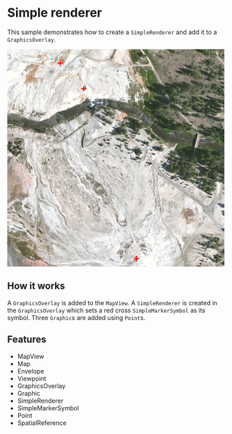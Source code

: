 # Simple renderer 

This sample demonstrates how to create a `SimpleRenderer` and add it to a `GraphicsOverlay`. 

![](screenshot.png)

## How it works
A `GraphicsOverlay` is added to the `MapView`. A `SimpleRenderer` is created in the `GraphicsOverlay` which sets a red cross `SimpleMarkerSymbol` as its symbol. Three `Graphic`s are added using `Point`s.

## Features
- MapView
- Map
- Envelope
- Viewpoint
- GraphicsOverlay
- Graphic
- SimpleRenderer
- SimpleMarkerSymbol
- Point
- SpatialReference
